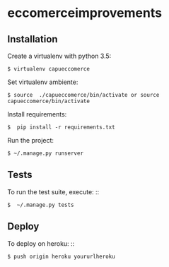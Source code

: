# eccomerceimprovements

Installation
------------

Create a virtualenv with python 3.5:

    $ virtualenv capueccomerce

Set virtualenv ambiente:

    $ source  ./capueccomerce/bin/activate or source  capueccomerce/bin/activate


Install requirements:

    $  pip install -r requirements.txt


Run the project:

    $ ~/.manage.py runserver


Tests
-----

To run the test suite, execute: ::

    $  ~/.manage.py tests


Deploy
------

To deploy on heroku: ::

    $ push origin heroku yoururlheroku

